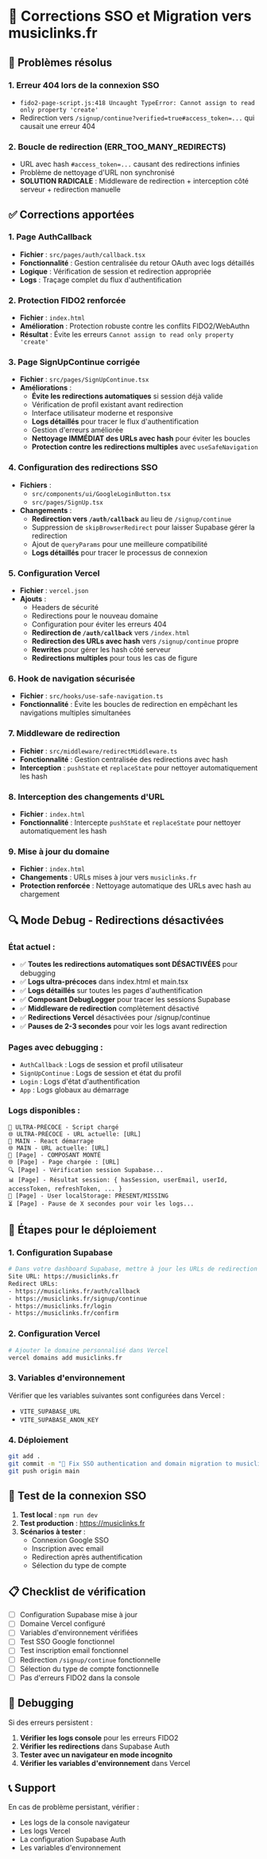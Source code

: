 # 🔧 Corrections SSO et Migration vers musiclinks.fr

## 🚨 Problèmes résolus

### 1. **Erreur 404 lors de la connexion SSO**
- `fido2-page-script.js:418 Uncaught TypeError: Cannot assign to read only property 'create'`
- Redirection vers `/signup/continue?verified=true#access_token=...` qui causait une erreur 404

### 2. **Boucle de redirection (ERR_TOO_MANY_REDIRECTS)**
- URL avec hash `#access_token=...` causant des redirections infinies
- Problème de nettoyage d'URL non synchronisé
- **SOLUTION RADICALE** : Middleware de redirection + interception côté serveur + redirection manuelle

## ✅ Corrections apportées

### 1. **Page AuthCallback**
- **Fichier** : `src/pages/auth/callback.tsx`
- **Fonctionnalité** : Gestion centralisée du retour OAuth avec logs détaillés
- **Logique** : Vérification de session et redirection appropriée
- **Logs** : Traçage complet du flux d'authentification

### 2. **Protection FIDO2 renforcée**
- **Fichier** : `index.html`
- **Amélioration** : Protection robuste contre les conflits FIDO2/WebAuthn
- **Résultat** : Évite les erreurs `Cannot assign to read only property 'create'`

### 3. **Page SignUpContinue corrigée**
- **Fichier** : `src/pages/SignUpContinue.tsx`
- **Améliorations** :
  - **Évite les redirections automatiques** si session déjà valide
  - Vérification de profil existant avant redirection
  - Interface utilisateur moderne et responsive
  - **Logs détaillés** pour tracer le flux d'authentification
  - Gestion d'erreurs améliorée
  - **Nettoyage IMMÉDIAT des URLs avec hash** pour éviter les boucles
  - **Protection contre les redirections multiples** avec `useSafeNavigation`

### 4. **Configuration des redirections SSO**
- **Fichiers** : 
  - `src/components/ui/GoogleLoginButton.tsx`
  - `src/pages/SignUp.tsx`
- **Changements** :
  - **Redirection vers `/auth/callback`** au lieu de `/signup/continue`
  - Suppression de `skipBrowserRedirect` pour laisser Supabase gérer la redirection
  - Ajout de `queryParams` pour une meilleure compatibilité
  - **Logs détaillés** pour tracer le processus de connexion

### 5. **Configuration Vercel**
- **Fichier** : `vercel.json`
- **Ajouts** :
  - Headers de sécurité
  - Redirections pour le nouveau domaine
  - Configuration pour éviter les erreurs 404
  - **Redirection de `/auth/callback`** vers `/index.html`
  - **Redirection des URLs avec hash** vers `/signup/continue` propre
  - **Rewrites** pour gérer les hash côté serveur
  - **Redirections multiples** pour tous les cas de figure

### 6. **Hook de navigation sécurisée**
- **Fichier** : `src/hooks/use-safe-navigation.ts`
- **Fonctionnalité** : Évite les boucles de redirection en empêchant les navigations multiples simultanées

### 7. **Middleware de redirection**
- **Fichier** : `src/middleware/redirectMiddleware.ts`
- **Fonctionnalité** : Gestion centralisée des redirections avec hash
- **Interception** : `pushState` et `replaceState` pour nettoyer automatiquement les hash

### 8. **Interception des changements d'URL**
- **Fichier** : `index.html`
- **Fonctionnalité** : Intercepte `pushState` et `replaceState` pour nettoyer automatiquement les hash

### 9. **Mise à jour du domaine**
- **Fichier** : `index.html`
- **Changements** : URLs mises à jour vers `musiclinks.fr`
- **Protection renforcée** : Nettoyage automatique des URLs avec hash au chargement

## 🔍 Mode Debug - Redirections désactivées

### **État actuel :**
- ✅ **Toutes les redirections automatiques sont DÉSACTIVÉES** pour debugging
- ✅ **Logs ultra-précoces** dans index.html et main.tsx
- ✅ **Logs détaillés** sur toutes les pages d'authentification
- ✅ **Composant DebugLogger** pour tracer les sessions Supabase
- ✅ **Middleware de redirection** complètement désactivé
- ✅ **Redirections Vercel** désactivées pour /signup/continue
- ✅ **Pauses de 2-3 secondes** pour voir les logs avant redirection

### **Pages avec debugging :**
- `AuthCallback` : Logs de session et profil utilisateur
- `SignUpContinue` : Logs de session et état du profil
- `Login` : Logs d'état d'authentification
- `App` : Logs globaux au démarrage

### **Logs disponibles :**
```
🚀 ULTRA-PRÉCOCE - Script chargé
🌐 ULTRA-PRÉCOCE - URL actuelle: [URL]
🚀 MAIN - React démarrage
🌐 MAIN - URL actuelle: [URL]
🚀 [Page] - COMPOSANT MONTÉ
🌐 [Page] - Page chargée : [URL]
🔍 [Page] - Vérification session Supabase...
📊 [Page] - Résultat session: { hasSession, userEmail, userId, accessToken, refreshToken, ... }
💾 [Page] - User localStorage: PRESENT/MISSING
⏳ [Page] - Pause de X secondes pour voir les logs...
```

## 🔄 Étapes pour le déploiement

### 1. **Configuration Supabase**
```bash
# Dans votre dashboard Supabase, mettre à jour les URLs de redirection :
Site URL: https://musiclinks.fr
Redirect URLs: 
- https://musiclinks.fr/auth/callback
- https://musiclinks.fr/signup/continue
- https://musiclinks.fr/login
- https://musiclinks.fr/confirm
```

### 2. **Configuration Vercel**
```bash
# Ajouter le domaine personnalisé dans Vercel
vercel domains add musiclinks.fr
```

### 3. **Variables d'environnement**
Vérifier que les variables suivantes sont configurées dans Vercel :
- `VITE_SUPABASE_URL`
- `VITE_SUPABASE_ANON_KEY`

### 4. **Déploiement**
```bash
git add .
git commit -m "🔧 Fix SSO authentication and domain migration to musiclinks.fr"
git push origin main
```

## 🧪 Test de la connexion SSO

1. **Test local** : `npm run dev`
2. **Test production** : https://musiclinks.fr
3. **Scénarios à tester** :
   - Connexion Google SSO
   - Inscription avec email
   - Redirection après authentification
   - Sélection du type de compte

## 📋 Checklist de vérification

- [ ] Configuration Supabase mise à jour
- [ ] Domaine Vercel configuré
- [ ] Variables d'environnement vérifiées
- [ ] Test SSO Google fonctionnel
- [ ] Test inscription email fonctionnel
- [ ] Redirection `/signup/continue` fonctionnelle
- [ ] Sélection du type de compte fonctionnelle
- [ ] Pas d'erreurs FIDO2 dans la console

## 🐛 Debugging

Si des erreurs persistent :

1. **Vérifier les logs console** pour les erreurs FIDO2
2. **Vérifier les redirections** dans Supabase Auth
3. **Tester avec un navigateur en mode incognito**
4. **Vérifier les variables d'environnement** dans Vercel

## 📞 Support

En cas de problème persistant, vérifier :
- Les logs de la console navigateur
- Les logs Vercel
- La configuration Supabase Auth
- Les variables d'environnement 